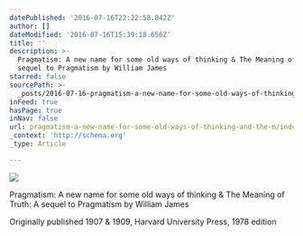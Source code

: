 ```yaml
---
datePublished: '2016-07-16T22:22:58.842Z'
author: []
dateModified: '2016-07-16T15:39:18.656Z'
title: ''
description: >-
  Pragmatism: A new name for some old ways of thinking & The Meaning of Truth: A
  sequel to Pragmatism by William James
starred: false
sourcePath: >-
  _posts/2016-07-16-pragmatism-a-new-name-for-some-old-ways-of-thinking-and-the-m.md
inFeed: true
hasPage: true
inNav: false
url: pragmatism-a-new-name-for-some-old-ways-of-thinking-and-the-m/index.html
_context: 'http://schema.org'
_type: Article

---
```

![](https://imgflo.herokuapp.com/graph/vahj1ThiexotieMo/7ae92cb669ec7731bcc38352aa06a662/croprotate.jpg?cropheight=5193&cropwidth=3519&degrees=0&input=https%3A%2F%2Fthe-grid-user-content.s3-us-west-2.amazonaws.com%2F91f7634f-00d6-4bd9-ba14-a6381e36e762.jpg&x=0&y=0)

Pragmatism: A new name for some old ways of thinking & The Meaning of Truth: A sequel to Pragmatism by William James

Originally published 1907 & 1909, Harvard University Press, 1978 edition